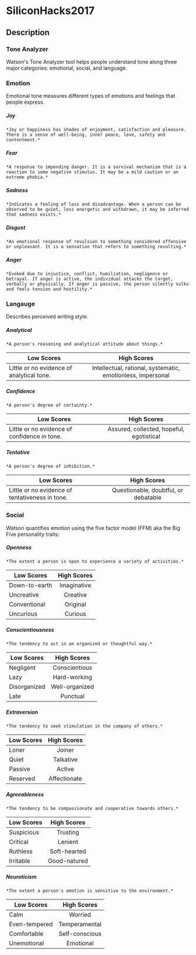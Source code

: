 # SiliconHacks2017

## Description


### Tone Analyzer
Watson's Tone Analyzer tool helps people understand tone along three major categories: emotional, social, and language.

### Emotion
Emotional tone measures different types of emotions and feelings that people express.

#####    Joy
    *Joy or happiness has shades of enjoyment, satisfaction and pleasure. There is a sense of well-being, inner peace, love, safety and contentment.*

#####    Fear
    *A response to impending danger. It is a survival mechanism that is a reaction to some negative stimulus. It may be a mild caution or an extreme phobia.*
    
#####    Sadness
    *Indicates a feeling of loss and disadvantage. When a person can be observed to be quiet, less energetic and withdrawn, it may be inferred that sadness exists.*
    
#####    Disgust
    *An emotional response of revulsion to something considered offensive or unpleasant. It is a sensation that refers to something revolting.*
    
#####    Anger
    *Evoked due to injustice, conflict, humiliation, negligence or betrayal. If anger is active, the individual attacks the target, verbally or physically. If anger is passive, the person silently sulks and feels tension and hostility.*
    
    

### Langauge
Describes perceived writing style.

#####    Analytical
    *A person's reasoning and analytical attitude about things.*
 Low Scores                                | High Scores                                                 |
 ----------------------------------------- |:-----------------------------------------------------------:|
 Little or no evidence of analytical tone. | Intellectual, rational, systematic, emotionless, impersonal |

#####    Confidence
    *A person's degree of certainty.*
| Low Scores                                   | High Scores                              |
| -------------------------------------------- |:----------------------------------------:|
| Little or no evidence of confidence in tone. | Assured, collected, hopeful, egotistical |

#####    Tentative
    *A person's degree of inhibition.*
| Low Scores                                      | High Scores                          |
| ----------------------------------------------- |:------------------------------------:|
| Little or no evidence of tentativeness in tone. | Questionable, doubtful, or debatable |



### Social
Watson quantifies emotion using the five factor model (FFM) aka the Big Five personality traits:

#####    Openness
    *The extent a person is open to experience a variety of activities.*
| Low Scores    | High Scores   |
| ------------- |:-------------:|
| Down-to-earth | Imaginative   |
| Uncreative    | Creative      |
| Conventional  | Original      |
| Uncurious     | Curious       |
  
#####    Conscientiousness
    *The tendency to act in an organized or thoughtful way.*
| Low Scores    | High Scores    |
| ------------- |:--------------:|
| Negligent     | Conscientious  |
| Lazy          | Hard-working   |
| Disorganized  | Well-organized |
| Late          | Punctual       |

#####    Extraversion
    *The tendency to seek stimulation in the company of others.*
| Low Scores    | High Scores   |
| ------------- |:-------------:|
| Loner         | Joiner        |
| Quiet         | Talkative     |
| Passive       | Active        |
| Reserved      | Affectionate  |

#####    Agreeableness
    *The tendency to be compassionate and cooperative towards others.*
| Low Scores    | High Scores   |
| ------------- |:-------------:|
| Suspicious    | Trusting      |
| Critical      | Lenient       |
| Ruthless      | Soft-hearted  |
| Irritable     | Good-natured  |

#####    Neuroticism
    *The extent a person's emotion is sensitive to the environment.*
| Low Scores    | High Scores    |
| ------------- |:--------------:|
| Calm          | Worried        |
| Even-tempered | Temperamental  |
| Comfortable   | Self-conscious |
| Unemotional   | Emotional      |
